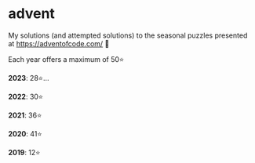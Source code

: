 # advent
My solutions (and attempted solutions) to the seasonal puzzles presented at https://adventofcode.com/ :star_struck:

Each year offers a maximum of 50⭐

**2023**: 28⭐...

**2022**: 30⭐

**2021**: 36⭐

**2020**: 41⭐

**2019**: 12⭐
